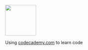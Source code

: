 <img src="https://user-images.githubusercontent.com/86320001/161747356-28836245-1924-4e1d-bb76-aebd9febaf2c.png" 
     width="100" 
     height="100" />
     
Using [codecademy.com](https://www.codecademy.com) to learn code
     

